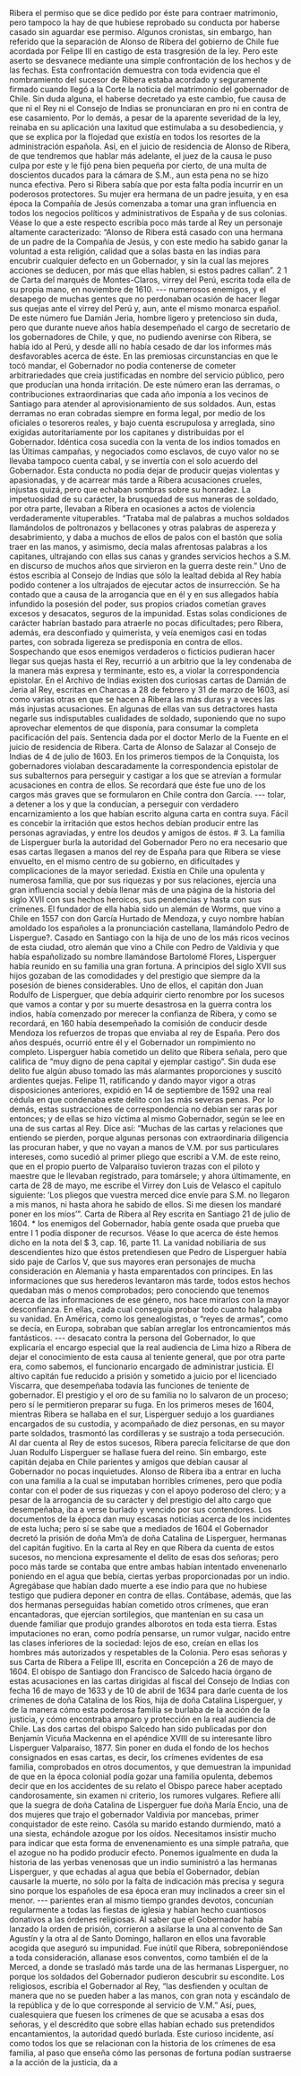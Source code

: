 Ribera el permiso que se dice pedido por éste para contraer matrimonio, pero tampoco la hay de que hubiese reprobado su conducta por haberse casado sin aguardar ese permiso. Algunos cronistas, sin embargo, han referido que la separación de Alonso de Ribera del gobierno de Chile fue acordada por Felipe III en castigo de esta trasgresión de la ley. Pero este aserto se desvanece mediante una simple confrontación de los hechos y de las fechas. Esta confrontación demuestra con toda evidencia que el nombramiento del sucesor de Ribera estaba acordado y seguramente firmado cuando llegó a la Corte la noticia del matrimonio del gobernador de Chile. Sin duda alguna, el haberse decretado ya este cambio, fue causa de que ni el Rey ni el Consejo de Indias se pronunciaran en pro ni en contra de ese casamiento. Por lo demás, a pesar de la aparente severidad de la ley, reinaba en su aplicación una laxitud que estimulaba a su desobediencia, y que se explica por la flojedad que existía en todos los resortes de la administración española. Así, en el juicio de residencia de Alonso de Ribera, de que tendremos que hablar más adelante, el juez de la causa le puso culpa por este y le fijó pena bien pequeña por cierto, de una multa de doscientos ducados para la cámara de S.M., aun esta pena no se hizo nunca efectiva. Pero si Ribera sabía que por esta falta podía incurrir en un poderosos protectores. Su mujer era hermana de un padre jesuita, y en esa época la Compañía de Jesús comenzaba a tomar una gran influencia en todos los negocios políticos y administrativos de España y de sus colonias. Véase lo que a este respecto escribía poco más tarde al Rey un personaje altamente caracterizado: “Alonso de Ribera está casado con una hermana de un padre de la Compañía de Jesús, y con este medio ha sabido ganar la voluntad a esta religión, calidad que a solas basta en las indias para encubrir cualquier defecto en un Gobernador, y sin la cual las mejores acciones se deducen, por más que ellas hablen, si estos padres callan”. 2 1 de Carta del marqués de Montes-Claros, virrey del Perú, escrita toda ella de su propia mano, en noviembre de 1610. --- numerosos enemigos, y el desapego de muchas gentes que no perdonaban ocasión de hacer llegar sus quejas ante el virrey del Perú y, aun, ante el mismo monarca español. De este número fue Damián Jeria, hombre ligero y pretencioso sin duda, pero que durante nueve años había desempeñado el cargo de secretario de los gobernadores de Chile, y que, no pudiendo avenirse con Ribera, se había ido al Perú, y desde allí no había cesado de dar los informes más desfavorables acerca de éste. En las premiosas circunstancias en que le tocó mandar, el Gobernador no podía contenerse de cometer arbitrariedades que creía justificadas en nombre del servicio público, pero que producían una honda irritación. De este número eran las derramas, o contribuciones extraordinarias que cada año imponía a los vecinos de Santiago para atender al aprovisionamiento de sus soldados. Aun, estas derramas no eran cobradas siempre en forma legal, por medio de los oficiales o tesoreros reales, y bajo cuenta escrupulosa y arreglada, sino exigidas autoritariamente por los capitanes y distribuidas por el Gobernador. Idéntica cosa sucedía con la venta de los indios tomados en las Últimas campañas, y negociados como esclavos, de cuyo valor no se llevaba tampoco cuenta cabal, y se invertía con el solo acuerdo del Gobernador. Esta conducta no podía dejar de producir quejas violentas y apasionadas, y de acarrear más tarde a Ribera acusaciones crueles, injustas quizá, pero que echaban sombras sobre su honradez. La impetuosidad de su carácter, la brusquedad de sus maneras de soldado, por otra parte, llevaban a Ribera en ocasiones a actos de violencia verdaderamente vituperables. “Trataba mal de palabras a muchos soldados llamándolos de poltronazos y bellacones y otras palabras de aspereza y desabrimiento, y daba a muchos de ellos de palos con el bastón que solía traer en las manos, y asimismo, decía malas afrentosas palabras a los capitanes, ultrajando con ellas sus canas y grandes servicios hechos a S.M. en discurso de muchos años que sirvieron en la guerra deste rein.” Uno de éstos escribía al Consejo de Indias que sólo la lealtad debida al Rey había podido contener a los ultrajados de ejecutar actos de insurrección. Se ha contado que a causa de la arrogancia que en él y en sus allegados había infundido la posesión del poder, sus propios criados cometían graves excesos y desacatos, seguros de la impunidad. Estas solas condiciones de carácter habrían bastado para atraerle no pocas dificultades; pero Ribera, además, era desconfiado y quimerista, y veía enemigos casi en todas partes, con sobrada ligereza se predisponía en contra de ellos. Sospechando que esos enemigos verdaderos o ficticios pudieran hacer llegar sus quejas hasta el Rey, recurrió a un arbitrio que la ley condenaba de la manera más expresa y terminante, esto es, a violar la correspondencia epistolar. En el Archivo de Indias existen dos curiosas cartas de Damián de Jeria al Rey, escritas en Charcas a 28 de febrero y 31 de marzo de 1603, así como varias otras en que se hacen a Ribera las más duras y a veces las más injustas acusaciones. En algunas de ellas van sus detractores hasta negarle sus indisputables cualidades de soldado, suponiendo que no supo aprovechar elementos de que disponía, para consumar la completa pacificación del país. Sentencia dada por el doctor Merlo de la Fuente en el juicio de residencia de Ribera. Carta de Alonso de Salazar al Consejo de Indias de 4 de julio de 1603. En los primeros tiempos de la Conquista, los gobernadores violaban descaradamente la correspondencia epistolar de sus subalternos para perseguir y castigar a los que se atrevían a formular acusaciones en contra de ellos. Se recordará que éste fue uno de los cargos más graves que se formularon en Chile contra don García. --- tolar, a detener a los y que la conducían, a perseguir con verdadero encarnizamiento a los que habían escrito alguna carta en contra suya. Fácil es concebir la irritación que estos hechos debían producir entre las personas agraviadas, y entre los deudos y amigos de éstos. # 3. La familia de Lisperguer burla la autoridad del Gobernador Pero no era necesario que esas cartas llegasen a manos del rey de España para que Ribera se viese envuelto, en el mismo centro de su gobierno, en dificultades y complicaciones de la mayor seriedad. Existía en Chile una opulenta y numerosa familia, que por sus riquezas y por sus relaciones, ejercía una gran influencia social y debía llenar más de una página de la historia del siglo XVII con sus hechos heroicos, sus pendencias y hasta con sus crímenes. El fundador de ella había sido un alemán de Worms, que vino a Chile en 1557 con don García Hurtado de Mendoza, y cuyo nombre habían amoldado los españoles a la pronunciación castellana, llamándolo Pedro de Lispergue?. Casado en Santiago con la hija de uno de los más ricos vecinos de esta ciudad, otro alemán que vino a Chile con Pedro de Valdivia y que había españolizado su nombre llamándose Bartolomé Flores, Lisperguer había reunido en su familia una gran fortuna. A principios del siglo XVII sus hijos gozaban de las comodidades y del prestigio que siempre da la posesión de bienes considerables. Uno de ellos, el capitán don Juan Rodulfo de Lisperguer, que debía adquirir cierto renombre por los sucesos que vamos a contar y por su muerte desastrosa en la guerra contra los indios, había comenzado por merecer la confianza de Ribera, y como se recordará, en 160 había desempeñado la comisión de conducir desde Mendoza los refuerzos de tropas que enviaba al rey de España. Pero dos años después, ocurrió entre él y el Gobernador un rompimiento no completo. Lisperguer había cometido un delito que Ribera señala, pero que califica de “muy digno de pena capital y ejemplar castigo”. Sin duda ese delito fue algún abuso tomado las más alarmantes proporciones y suscitó ardientes quejas. Felipe 11, ratificando y dando mayor vigor a otras disposiciones anteriores, expidió en 14 de septiembre de 1592 una real cédula en que condenaba este delito con las más severas penas. Por lo demás, estas sustracciones de correspondencia no debían ser raras por entonces; y de ellas se hizo víctima al mismo Gobernador, según se lee en una de sus cartas al Rey. Dice así: “Muchas de las cartas y relaciones que entiendo se pierden, porque algunas personas con extraordinaria diligencia las procuran haber, y que no vayan a manos de V.M. por sus particulares intereses, como sucedió al primer pliego que escribí a V.M. de este reino, que en el propio puerto de Valparaíso tuvieron trazas con el piloto y maestre que le llevaban registrado, para tomársele; y ahora últimamente, en carta de 28 de mayo, me escribe el Virrey don Luis de Velasco el capítulo siguiente: ‘Los pliegos que vuestra merced dice envíe para S.M. no llegaron a mis manos, ni hasta ahora he sabido de ellos. Si me diesen los mandaré poner en los míos’”. Carta de Ribera al Rey escrita en Santiago 21 de julio de 1604. * los enemigos del Gobernador, había gente osada que prueba que entre I 1 podía disponer de recursos. Véase lo que acerca de éste hemos dicho en la nota del $ 3, cap. 16, parte 11. La vanidad nobiliaria de sus descendientes hizo que éstos pretendiesen que Pedro de Lisperguer había sido paje de Carlos V, que sus mayores eran personajes de mucha consideración en Alemania y hasta emparentados con príncipes. En las informaciones que sus herederos levantaron más tarde, todos estos hechos quedaban más o menos comprobados; pero conociendo que tenemos acerca de las informaciones de ese género, nos hace mirarlos con la mayor desconfianza. En ellas, cada cual conseguía probar todo cuanto halagaba su vanidad. En América, como los genealogistas, o “reyes de armas”, como se decía, en Europa, sobraban que sabían arreglar los entroncamientos más fantásticos. --- desacato contra la persona del Gobernador, lo que explicaría el encargo especial que la real audiencia de Lima hizo a Ribera de dejar el conocimiento de esta causa al teniente general, que por otra parte era, como sabemos, el funcionario encargado de administrar justicia. El altivo capitán fue reducido a prisión y sometido a juicio por el licenciado Viscarra, que desempeñaba todavía las funciones de teniente de gobernador. El prestigio y el oro de su familia no lo salvaron de un proceso; pero sí le permitieron preparar su fuga. En los primeros meses de 1604, mientras Ribera se hallaba en el sur, Lisperguer sedujo a los guardianes encargados de su custodia, y acompañado de diez personas, en su mayor parte soldados, trasmontó las cordilleras y se sustrajo a toda persecución. Al dar cuenta al Rey de estos sucesos, Ribera parecía felicitarse de que don Juan Rodulfo Lisperguer se hallase fuera del reino. Sin embargo, este capitán dejaba en Chile parientes y amigos que debían causar al Gobernador no pocas inquietudes. Alonso de Ribera iba a entrar en lucha con una familia a la cual se imputaban horribles crímenes, pero que podía contar con el poder de sus riquezas y con el apoyo poderoso del clero; y a pesar de la arrogancia de su carácter y del prestigio del alto cargo que desempeñaba, iba a verse burlado y vencido por sus contendores. Los documentos de la época dan muy escasas noticias acerca de los incidentes de esta lucha; pero sí se sabe que a mediados de 1604 el Gobernador decretó la prisión de doña Mm’a de doña Catalina de Lisperguer, hermanas del capitán fugitivo. En la carta al Rey en que Ribera da cuenta de estos sucesos, no menciona expresamente el delito de esas dos señoras; pero poco más tarde se contaba que entre ambas habían intentado envenenarlo poniendo en el agua que bebía, ciertas yerbas proporcionadas por un indio. Agregábase que habían dado muerte a ese indio para que no hubiese testigo que pudiera deponer en contra de ellas. Contábase, además, que las dos hermanas perseguidas habían cometido otros crímenes, que eran encantadoras, que ejercían sortilegios, que mantenían en su casa un duende familiar que produjo grandes alborotos en toda esta tierra. Estas imputaciones no eran, como podría pensarse, un rumor vulgar, nacido entre las clases inferiores de la sociedad: lejos de eso, creían en ellas los hombres más autorizados y respetables de la Colonia. Pero esas señoras y sus Carta de Ribera a Felipe III, escrita en Concepción a 26 de mayo de 1604. El obispo de Santiago don Francisco de Salcedo hacía órgano de estas acusaciones en las cartas dirigidas al fiscal del Consejo de Indias con fecha 16 de mayo de 1633 y de 10 de abril de 1634 para darle cuenta de los crímenes de doña Catalina de los Ríos, hija de doña Catalina Lisperguer, y de la manera cómo esta poderosa familia se burlaba de la acción de la justicia, y cómo encontraba amparo y protección en la real audiencia de Chile. Las dos cartas del obispo Salcedo han sido publicadas por don Benjamín Vicuña Mackenna en el apéndice XVIII de su interesante libro Lisperguer Valparaíso, 1877. Sin poner en duda el fondo de los hechos consignados en esas cartas, es decir, los crímenes evidentes de esa familia, comprobados en otros documentos, y que demuestran la impunidad de que en la época colonial podía gozar una familia opulenta, debemos decir que en los accidentes de su relato el Obispo parece haber aceptado candorosamente, sin examen ni criterio, los rumores vulgares. Refiere allí que la suegra de doña Catalina de Lisperguer fue doña María Encio, una de dos mujeres que trajo el gobernador Valdivia por mancebas, primer conquistador de este reino. Casóla su marido estando durmiendo, mató a una siesta, echándole azogue por los oídos. Necesitamos insistir mucho para indicar que esta forma de envenenamiento es una simple patraña, que el azogue no ha podido producir efecto. Ponemos igualmente en duda la historia de las yerbas venenosas que un indio suministró a las hermanas Lisperguer, y que echadas al agua que bebía el Gobernador, debían causarle la muerte, no sólo por la falta de indicación más precisa y segura sino porque los españoles de esa época eran muy inclinados a creer sin el menor. --- parientes eran al mismo tiempo grandes devotos, concunían regularmente a todas las fiestas de iglesia y habían hecho cuantiosos donativos a las órdenes religiosas. Al saber que el Gobernador había lanzado la orden de prisión, corrieron a asilarse la una al convento de San Agustín y la otra al de Santo Domingo, hallaron en ellos una favorable acogida que aseguró su impunidad. Fue inútil que Ribera, sobreponiéndose a toda consideración, allanase esos conventos, como también el de la Merced, a donde se trasladó más tarde una de las hermanas Lisperguer, no porque los soldados del Gobernador pudieron descubrir su escondite. Los religiosos, escribía el Gobernador al Rey, “las desfienden y ocultan de manera que no se pueden haber a las manos, con gran nota y escándalo de la república y de lo que corresponde al servicio de V.M.” Así, pues, cualesquiera que fuesen los crímenes de que se acusaba a esas dos señoras, y el descrédito que sobre ellas habían echado sus pretendidos encantamientos, la autoridad quedó burlada. Este curioso incidente, así como todos los que se relacionan con la historia de los crímenes de esa familia, al paso que enseña cómo las personas de fortuna podían sustraerse a la acción de la justicia, da a